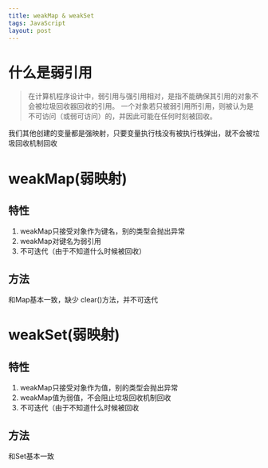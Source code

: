 ```yaml
---
title: weakMap & weakSet
tags: JavaScript
layout: post
---
```



# 什么是弱引用

> 在计算机程序设计中，弱引用与强引用相对，是指不能确保其引用的对象不会被垃圾回收器回收的引用。 一个对象若只被弱引用所引用，则被认为是不可访问（或弱可访问）的，并因此可能在任何时刻被回收。

我们其他创建的变量都是强映射，只要变量执行栈没有被执行栈弹出，就不会被垃圾回收机制回收

# weakMap(弱映射)

## 特性

1. weakMap只接受对象作为键名，别的类型会抛出异常
2. weakMap对键名为弱引用
3. 不可迭代（由于不知道什么时候被回收）

## 方法

和Map基本一致，缺少 clear()方法，并不可迭代

# weakSet(弱映射)

## 特性

1. weakMap只接受对象作为值，别的类型会抛出异常
2. weakMap值为弱值，不会阻止垃圾回收机制回收
3. 不可迭代（由于不知道什么时候被回收

## 方法

和Set基本一致

